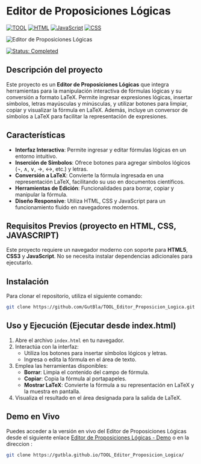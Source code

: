 # Editor de Proposiciones Lógicas

[![TOOL](https://img.shields.io/badge/-TOOL-6c3fc6.svg?logo=googleforms&style=popout&logoColor=white)](#)
[![HTML](https://img.shields.io/badge/HTML-%23E34F26.svg?logo=html5&logoColor=white&style=popout&)](#)
[![JavaScript](https://img.shields.io/badge/JavaScript-F7DF1E?logo=javascript&logoColor=000&style=popout&)](#)
[![CSS](https://img.shields.io/badge/CSS-1572B6?logo=css3&logoColor=fff&style=popout&)](#)

![Editor de Proposiciones Lógicas](images/editor-proposicion-logica.png)

[![Status: Completed](https://img.shields.io/badge/Status-Completed-verde.svg?logo=&style=popout)](#)

## Descripción del proyecto
Este proyecto es un **Editor de Proposiciones Lógicas** que integra herramientas para la manipulación interactiva de fórmulas lógicas y su conversión a formato LaTeX. Permite ingresar expresiones lógicas, insertar símbolos, letras mayúsculas y minúsculas, y utilizar botones para limpiar, copiar y visualizar la fórmula en LaTeX. Además, incluye un conversor de símbolos a LaTeX para facilitar la representación de expresiones.

## Características
- **Interfaz Interactiva**: Permite ingresar y editar fórmulas lógicas en un entorno intuitivo.
- **Inserción de Símbolos**: Ofrece botones para agregar símbolos lógicos (¬, ∧, ∨, →, ↔, etc.) y letras.
- **Conversión a LaTeX**: Convierte la fórmula ingresada en una representación LaTeX, facilitando su uso en documentos científicos.
- **Herramientas de Edición**: Funcionalidades para borrar, copiar y manipular la fórmula.
- **Diseño Responsive**: Utiliza HTML, CSS y JavaScript para un funcionamiento fluido en navegadores modernos.

## Requisitos Previos (proyecto en HTML, CSS, JAVASCRIPT)
Este proyecto requiere un navegador moderno con soporte para **HTML5**, **CSS3** y **JavaScript**. No se necesita instalar dependencias adicionales para ejecutarlo.

## Instalación
Para clonar el repositorio, utiliza el siguiente comando:

```bash
git clone https://github.com/GutBla/TOOL_Editor_Proposicion_Logica.git
```
## Uso y Ejecución (Ejecutar desde index.html)
1. Abre el archivo `index.html` en tu navegador.
2. Interactúa con la interfaz:
   - Utiliza los botones para insertar símbolos lógicos y letras.
   - Ingresa o edita la fórmula en el área de texto.
3. Emplea las herramientas disponibles:
   - **Borrar**: Limpia el contenido del campo de fórmula.
   - **Copiar**: Copia la fórmula al portapapeles.
   - **Mostrar LaTeX**: Convierte la fórmula a su representación en LaTeX y la muestra en pantalla.
4. Visualiza el resultado en el área designada para la salida de LaTeX.

## Demo en Vivo
Puedes acceder a la versión en vivo del Editor de Proposiciones Lógicas desde el siguiente enlace
[Editor de Proposiciones Lógicas - Demo](https://gutbla.github.io/TOOL_Editor_Proposicion_Logica/) o en la direccion :

```bash
git clone https://gutbla.github.io/TOOL_Editor_Proposicion_Logica/
```
